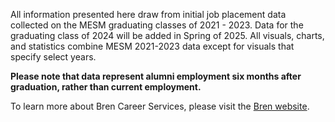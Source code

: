 <p>All information presented here draw from initial job placement data collected on the MESM graduating classes of 2021 - 2023. Data for the graduating class of 2024 will be added in Spring of 2025. All visuals, charts, and statistics combine MESM 2021-2023 data except for visuals that specify select years.</p> 

<p><strong>Please note that data represent alumni employment six months after graduation, rather than current employment.</strong></p>

<p>To learn more about Bren Career Services, please visit the <a href="https://bren.ucsb.edu/career-services" target="_blank">Bren website</a>.</p>

